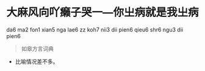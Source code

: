 # 大麻风向吖癞子哭一—你㞢病就是我㞢病
da6 ma2 fon1 xian5 nga lae6 zz koh7 nii3 dii pien6 qieu6 shr6 ngu3 dii pien6
> 如皋方言词典
- 比喻情况差不多。
